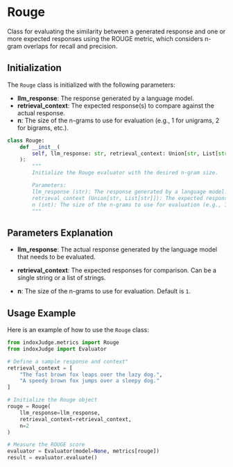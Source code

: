 # Rouge

Class for evaluating the similarity between a generated response and one or more expected responses using the ROUGE metric, which considers n-gram overlaps for recall and precision.

## Initialization

The `Rouge` class is initialized with the following parameters:

- **llm_response**: The response generated by a language model.
- **retrieval_context**: The expected response(s) to compare against the actual response.
- **n**: The size of the n-grams to use for evaluation (e.g., 1 for unigrams, 2 for bigrams, etc.).

```python
class Rouge:
    def __init__(
        self, llm_response: str, retrieval_context: Union[str, List[str]], n: int = 1
    ):
        """
        Initialize the Rouge evaluator with the desired n-gram size.

        Parameters:
        llm_response (str): The response generated by a language model.
        retrieval_context (Union[str, List[str]]): The expected response(s) to compare against the actual response.
        n (int): The size of the n-grams to use for evaluation (e.g., 1 for unigrams, 2 for bigrams, etc.).
        """
```
## Parameters Explanation

- **llm_response**: The actual response generated by the language model that needs to be evaluated.

- **retrieval_context**: The expected responses for comparison. Can be a single string or a list of strings.

- **n**: The size of the n-grams to use for evaluation. Default is `1`.

## Usage Example

Here is an example of how to use the `Rouge` class:

```python
from indoxJudge.metrics import Rouge
from indoxJudge import Evaluator

# Define a sample response and context"
retrieval_context = [
    "The fast brown fox leaps over the lazy dog.",
    "A speedy brown fox jumps over a sleepy dog."
]

# Initialize the Rouge object
rouge = Rouge(
    llm_response=llm_response,
    retrieval_context=retrieval_context,
    n=2
)

# Measure the ROUGE score
evaluator = Evaluator(model=None, metrics[rouge])
result = evaluator.evaluate()
```